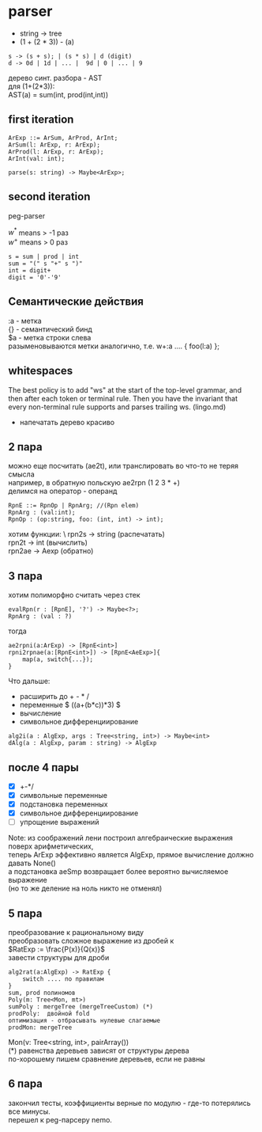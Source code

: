 # parser
* string -> tree
* (1 + (2 * 3)) - (a) 

```
s -> (s + s); | (s * s) | d (digit)
d -> 0d | 1d | ... |  9d | 0 | ... | 9
```

дерево синт. разбора - AST \
для (1+(2*3)): \
AST(a) = sum(int, prod(int,int))

## first iteration 

    ArExp ::= ArSum, ArProd, ArInt;
    ArSum(l: ArExp, r: ArExp);
    ArProd(l: ArExp, r: ArExp);
    ArInt(val: int);

    parse(s: string) -> Maybe<ArExp>;

## second iteration
peg-parser

$w^*$ means > -1 раз \
$w^+$ means >  0 раз 

    s = sum | prod | int
    sum = "(" s "+" s ")"
    int = digit+
    digit = '0'-'9'

## Семантические действия

:a - метка \
{} - семантический бинд \
$a - метка строки слева \
разыменовываются метки аналогично, т.е. w+:a .... { foo(l:a) };

## whitespaces

The best policy is to add "ws" at the start of the top-level grammar, and then after each token or terminal rule. Then you have the invariant that every non-terminal rule supports and parses trailing ws. (lingo.md)

* напечатать дерево красиво

## 2 пара

можно еще посчитать (ae2t), или транслировать во что-то не теряя смысла \
например, в обратную польскую ae2rpn (1 2 3 * +)                        \
делимся на оператор - операнд                                           

```
RpnE ::= RpnOp | RpnArg; //(Rpn elem) 
RpnArg : (val:int);
RpnOp : (op:string, foo: (int, int) -> int);
```

хотим функции: \ 
rpn2s  -> string (распечатать)  \
rpn2t  -> int    (вычислить)    \
rpn2ae -> Aexp   (обратно)      

## 3 пара
хотим полиморфно считать через стек 
```
evalRpn(r : [RpnE], '?') -> Maybe<?>;
RpnArg : (val : ?)
```
тогда 
```
ae2rpni(a:ArExp) -> [RpnE<int>]
rpni2rpnae(a:[RpnE<int>]) -> [RpnE<AeExp>]{
    map(a, switch{...});
}
```
Что дальше:                         
* расширить до + - * /              
* переменные $ ((a+(b*c))*3) $      
* вычисление
* символьное дифференциирование
```
alg2i(a : AlgExp, args : Tree<string, int>) -> Maybe<int>
dAlg(a : AlgExp, param : string) -> AlgExp
```

## после 4 пары

- [x] +-*/
- [x] символьные переменные
- [x] подстановка переменных
- [x] символьное дифференциирование
- [ ] упрощение выражений

Note: из соображений лени построил алгебраические выражения поверх арифметических,  \
теперь ArExp эффективно является AlgExp, прямое вычисление должно давать None()     \
а подстановка aeSmp возвращает более вероятно вычисляемое выражение                 \
(но то же деление на ноль никто не отменял)

## 5 пара
преобразование к рациональному виду \
преобразовать сложное выражение из дробей к \
$RatExp := \frac{P(x)}{Q(x)}$ \
завести структуры для дроби

```
alg2rat(a:AlgExp) -> RatExp {
    switch .... по правилам
}
sum, prod полиномов 
Poly(m: Tree<Mon, mt>)
sumPoly : mergeTree (mergeTreeCustom) (*)
prodPoly:  двойной fold
оптимизация - отбрасывать нулевые слагаемые
prodMon: mergeTree
```

Mon(v: Tree<string, int>, pairArray())                 \
(*) равенства деревьев зависят от структуры дерева     \
по-хорошему пишем сравнение деревьев, если не равны                 

## 6 пара

закончил тесты, коэффициенты верные по модулю - где-то потерялись все минусы. \
перешел к peg-парсеру nemo.